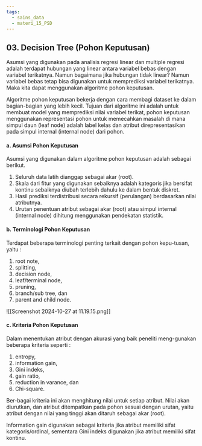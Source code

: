 ```yaml
---
tags:
  - sains_data
  - materi_15_PSD
---
```

## 03. Decision Tree (Pohon Keputusan)

Asumsi yang digunakan pada analisis regresi linear dan multiple regresi adalah terdapat hubungan yang linear antara variabel bebas dengan variabel terikatnya. Namun bagaimana jika hubungan tidak linear? Namun variabel bebas tetap bisa digunakan untuk memprediksi variabel terikatnya. Maka kita dapat menggunakan algoritme pohon keputusan.

Algoritme pohon keputusan bekerja dengan cara membagi dataset ke dalam bagian-bagian yang lebih kecil. Tujuan dari algoritme ini adalah untuk membuat model yang memprediksi nilai variabel terikat, pohon keputusan menggunakan representasi pohon untuk memecahkan masalah di mana simpul daun (leaf node) adalah label kelas dan atribut direpresentasikan pada simpul internal (internal node) dari pohon.

#### a. Asumsi Pohon Keputusan

Asumsi yang digunakan dalam algoritme pohon keputusan adalah sebagai berikut.

1. ﻿﻿﻿Seluruh data latih dianggap sebagai akar (root).
2. ﻿﻿﻿Skala dari fitur yang digunakan sebaiknya adalah kategoris jika bersifat kontinu sebaiknya diubah terlebih dahulu ke dalam bentuk diskret.
3. ﻿﻿﻿Hasil prediksi terdistribusi secara rekursif (perulangan) berdasarkan nilai atributnya.
4. ﻿﻿﻿Urutan penentuan atribut sebagai akar (root) atau simpul internal (internal node) dihitung menggunakan pendekatan statistik.

#### b. Terminologi Pohon Keputusan

Terdapat beberapa terminologi penting terkait dengan pohon kepu-tusan, yaitu :

1) root note,
2) splitting, 
3) decision node, 
4) leaf/terminal node,
5) pruning, 
6) branch/sub tree, dan 
7) parent and child node.

![[Screenshot 2024-10-27 at 11.19.15.png]]

#### c. Kriteria Pohon Keputusan

Dalam menentukan atribut dengan akurasi yang baik peneliti meng-gunakan beberapa kriteria seperti :

1) entropy, 
2) information gain, 
3) Gini indeks, 
4) gain ratio, 
5) reduction in varance, dan 
6) Chi-square. 

Ber-bagai kriteria ini akan menghitung nilai untuk setiap atribut. Nilai akan diurutkan, dan atribut ditempatkan pada pohon sesuai dengan urutan, yaitu atribut dengan nilai yang tinggi akan ditaruh sebagai akar (root).

Information gain digunakan sebagai kriteria jika atribut memiliki sifat kategoris/ordinal, sementara Gini indeks digunakan jika atribut memiliki sifat kontinu.